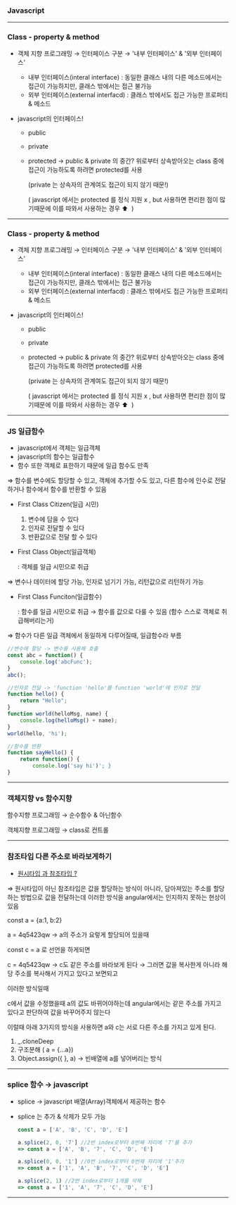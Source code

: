 
### Javascript
---

### Class - property & method

- 객체 지향 프로그래밍 → 인터페이스 구분 → '내부 인터페이스' & '외부 인터페이스'
    - 내부 인터페이스(interal interface) : 동일한 클래스 내의 다른 메소드에서는 접근이 가능하지만, 클래스 밖에서는 접근 불가능
    - 외부 인터페이스(external interfacd) : 클래스 밖에서도 접근 가능한 프로퍼티 & 메소드

- javascript의 인터페이스!
    - public
    - private
    - protected → public & private 의 중간? 위로부터 상속받아오는 class 중에 접근이 가능하도록 하려면 protected를 사용
        
        (private 는 상속자의 관계여도 접근이 되지 않기 때문!)
        
        ( javascript 에서는 protected 를 정식 지원 x , but 사용하면 편리한 점이 많기때문에 이를 따와서 사용하는 경우 ⬆️  )

---

### Class - property & method

- 객체 지향 프로그래밍 → 인터페이스 구분 → '내부 인터페이스' & '외부 인터페이스'
    - 내부 인터페이스(interal interface) : 동일한 클래스 내의 다른 메소드에서는 접근이 가능하지만, 클래스 밖에서는 접근 불가능
    - 외부 인터페이스(external interfacd) : 클래스 밖에서도 접근 가능한 프로퍼티 & 메소드

- javascript의 인터페이스!
    - public
    - private
    - protected → public & private 의 중간? 위로부터 상속받아오는 class 중에 접근이 가능하도록 하려면 protected를 사용
        
        (private 는 상속자의 관계여도 접근이 되지 않기 때문!)
        
        ( javascript 에서는 protected 를 정식 지원 x , but 사용하면 편리한 점이 많기때문에 이를 따와서 사용하는 경우 ⬆️  )
        
---

### JS 일급함수

- javascript에서 객체는 일급객체
- javascript의 함수는 일급함수
- 함수 또한 객체로 표한하기 때문에 일급 함수도 만족

⇒ 함수를 변수에도 할당할 수 있고, 객체에 추가할 수도 있고, 다른 함수에 인수로 전달하거나 함수에서 함수를 반환할 수 있음

- First Class Citizen(일급 시민)
    1. 변수에 담을 수 있다
    2. 인자로 전달할 수 있다
    3. 반환값으로 전달 할 수 있다

- First Class Object(일급객체)
    
    : 객체를 일급 시민으로 취급
    

⇒ 변수나 데이터에 할당 가능, 인자로 넘기기 가능, 리턴값으로 리턴하기 가능

- First Class Funciton(일급함수)
    
    : 함수를 일급 시민으로 취급 → 함수를 값으로 다룰 수 있음 (함수 스스로 객체로 취급해버리는거)
    

⇒ 함수가 다른 일급 객체에서 동일하게 다루어질때, 일급함수라 부름

```jsx
//변수에 할당 -> 변수를 사용해 호출
const abc = function() {
	console.log('abcFunc');
}
abc();

//인자로 전달 -> 'function 'hello'를 function 'world'에 인자로 전달
function hello() {
	return "Hello";
}
function world(helloMsg, name) {
	console.log(helloMsg() + name);
}
world(hello, 'hi');

//함수를 반환
function sayHello() {
	return function() {
		console.log('say hi')';	}
}
```
---

### 객체지향 vs 함수지향
함수지향 프로그래밍 → 순수함수 & 아닌함수

객체지향 프로그래밍 → class로 컨트롤

---

### 참조타입 다른 주소로 바라보게하기

- [원시타입 과 참조타입 ?](https://www.notion.so/IONIC-memo-45e54490496b4b3ca2e8f4f328b47135)

⇒  원시타입이 아닌 참조타입은 값을 할당하는 방식이 아니라, 담아져있는 주소를 할당하는 방법으로 값을 전달하는데 이러한 방식을 angular에서는 인지하지 못하는 현상이 있음

const a = {a:1, b:2}

a = 4q5423qw → a의 주소가 요렇게 할당되어 있을때

const c = a 로 선언을 하게되면

c = 4q5423qw → c도 같은 주소를 바라보게 된다 → 그러면 값을 복사한게 아니라 해당 주소를 복사해서 가지고 있다고 보면되고

이러한 방식일때

c에서 값을 수정했을때 a의 값도 바뀌어야하는데 angular에서는 같은 주소를 가지고 있다고 판단하여 값을 바꾸어주지 않는다

이럴때 아래 3가지의 방식을 사용하면 a와 c는 서로 다른 주소를 가지고 있게 된다.

1. _.cloneDeep
2. 구조분해 ( a = {...a})
3. Object.assign({ }, a) → 빈배열에 a를 넣어버리는 방식

---

### splice 함수 → javascript

- splice → javascript 배열(Array)객체에서 제공하는 함수
- splice 는 추가 & 삭제가 모두 가능
    
    ```jsx
    const a = ['A', 'B', 'C', 'D', 'E']
    
    a.splice(2, 0, '7'] //2번 index로부터 0번째 자리에 '7'를 추가
    => const a = ['A', 'B', '7', 'C', 'D', 'E']
    
    a.splice(0, 0, '1'] //0번 index로부터 0번재 자리에 '1'추가
    => const a = ['1', 'A', 'B', '7', 'C', 'D', 'E']
    
    a.splice(2, 1) //2번 index로부터 1개를 삭제
    => const a = ['1', 'A', '7', 'C', 'D', 'E']
    ```
    
---

